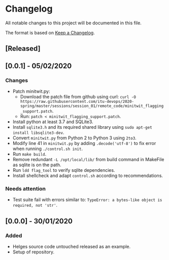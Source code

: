# Changelog

All notable changes to this project will be documented in this file.

The format is based on [Keep a Changelog](https://keepachangelog.com/en/1.0.0/).

## [Released]

## [0.0.1] - 05/02/2020

### Changes
- Patch minitwit.py:
  - Download the patch file from github using curl: `curl -O https://raw.githubusercontent.com/itu-devops/2020-spring/master/sessions/session_01/remote_code/minitwit_flagging_support.patch`.
  - Run: `patch < minitwit_flagging_support.patch`.
- Install python at least 3.7 and SQLite3.
- Install `sqlite3.h` and its required shared library using `sudo apt-get install libsqlite3-dev`.
- Convert `minitwit.py` from Python 2 to Python 3 using `2to3`.
- Modify line 41 in `minitwit.py` by adding `.decode('utf-8')` to fix error when running `./control.sh init`.
- Run `make build`.
- Remove redundant `-L /opt/local/lib/` from build command in MakeFile as sqlite is on the path.
- Run `ldd flag_tool` to verify sqlite dependencies.
- Install shellcheck and adapt `control.sh` according to recommendations.

### Needs attention
- Test suite fail with errors similar to: `TypeError: a bytes-like object is required, not 'str'`.

## [0.0.0] - 30/01/2020

### Added
- Helges source code untouched released as an example.
- Setup of repository.
